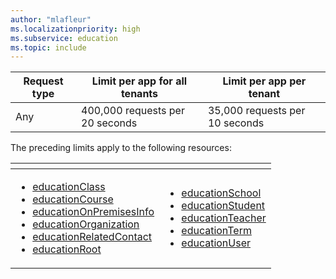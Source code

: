 ```yaml
---
author: "mlafleur"
ms.localizationpriority: high
ms.subservice: education
ms.topic: include
---
```

<!-- markdownlint-disable MD041 -->

| Request type | Limit per app for all tenants | Limit per app per tenant |
| ------------ | ----------------------------- | ------------------------ |
| Any | 400,000 requests per 20 seconds | 35,000 requests per 10 seconds |

The preceding limits apply to the following resources:  

| <!-- fake header--> | <!-- fake header--> |
|---|---|
| <ul> <li> [educationClass](/graph/api/resources/educationclass) <li> [educationCourse](/graph/api/resources/educationcourse) <li> [educationOnPremisesInfo](/graph/api/resources/educationonpremisesinfo) <li> [educationOrganization](/graph/api/resources/educationorganization) <li> [educationRelatedContact](/graph/api/resources/relatedcontact) <li> [educationRoot](/graph/api/resources/educationroot) </ul> | <ul><li> [educationSchool](/graph/api/resources/educationschool) <li> [educationStudent](/graph/api/resources/educationstudent) <li> [educationTeacher](/graph/api/resources/educationteacher) <li> [educationTerm](/graph/api/resources/educationterm) <li> [educationUser](/graph/api/resources/educationuser) </ul> |
